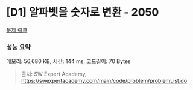 # [D1] 알파벳을 숫자로 변환 - 2050 

[문제 링크](https://swexpertacademy.com/main/code/problem/problemDetail.do?contestProbId=AV5QLGxKAzQDFAUq) 

### 성능 요약

메모리: 56,680 KB, 시간: 144 ms, 코드길이: 70 Bytes



> 출처: SW Expert Academy, https://swexpertacademy.com/main/code/problem/problemList.do